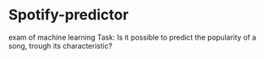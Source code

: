 # Spotify-predictor
exam of machine learning
Task: Is it possible to predict the popularity of a song, trough its characteristic?
